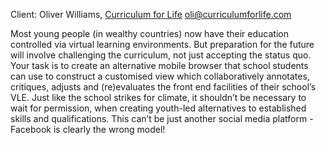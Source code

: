 Client: Oliver Williams, [Curriculum for
Life](Curriculum_for_Life "wikilink") <oli@curriculumforlife.com>

Most young people (in wealthy countries) now have their education
controlled via virtual learning environments. But preparation for the
future will involve challenging the curriculum, not just accepting the
status quo. Your task is to create an alternative mobile browser that
school students can use to construct a customised view which
collaboratively annotates, critiques, adjusts and (re)evaluates the
front end facilities of their school’s VLE. Just like the school strikes
for climate, it shouldn’t be necessary to wait for permission, when
creating youth-led alternatives to established skills and
qualifications. This can’t be just another social media platform -
Facebook is clearly the wrong model!
